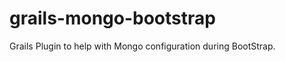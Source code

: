 grails-mongo-bootstrap
======================

Grails Plugin to help with Mongo configuration during BootStrap.
